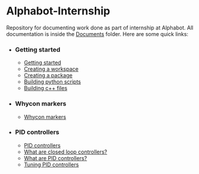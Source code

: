 # Alphabot-Internship
  Repository for documenting work done as part of internship at Alphabot. All documentation is inside the [Documents](https://github.com/Ashwin-Rajesh/Alphabot-Internship/tree/master/Documents) folder. Here are some quick links:
  - ### Getting started 
    - [Getting started](https://github.com/Ashwin-Rajesh/Alphabot-Internship/blob/master/Documents/Getting%20started.md#getting-started)
    - [Creating a workspace](https://github.com/Ashwin-Rajesh/Alphabot-Internship/blob/master/Documents/Getting%20started.md#creating-a-workspace)
    - [Creating a package](https://github.com/Ashwin-Rajesh/Alphabot-Internship/blob/master/Documents/Getting%20started.md#creating-a-package)
    - [Building python scripts](https://github.com/Ashwin-Rajesh/Alphabot-Internship/blob/master/Documents/Getting%20started.md#building-and-running-python-scripts)
    - [Building c++ files](https://github.com/Ashwin-Rajesh/Alphabot-Internship/blob/master/Documents/Getting%20started.md#building-and-running-c-scripts)
  - ### Whycon markers
    - [Whycon markers](https://github.com/Ashwin-Rajesh/Alphabot-Internship/blob/master/Documents/Whycon%20Markers.md)
  - ### PID controllers
    - [PID controllers](https://github.com/Ashwin-Rajesh/Alphabot-Internship/blob/master/Documents/PID%20Controllers.md)
    - [What are closed loop controllers?](https://github.com/Ashwin-Rajesh/Alphabot-Internship/blob/master/Documents/PID%20Controller.md#what-are-closed-loop-controllers)
    - [What are PID controllers?](https://github.com/Ashwin-Rajesh/Alphabot-Internship/blob/master/Documents/PID%20Controller.md#what-are-pid-controllers)
    - [Tuning PID controllers](https://github.com/Ashwin-Rajesh/Alphabot-Internship/blob/master/Documents/PID%20Controller.md#tuning-pid-controllers)

